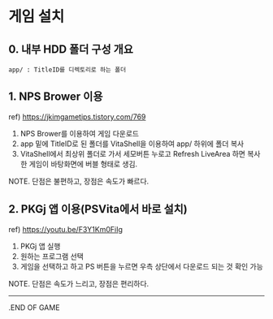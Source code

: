 # 게임 설치

## 0. 내부 HDD 폴더 구성 개요
```
app/ : TitleID를 디렉토리로 하는 폴더

```

## 1. NPS Brower 이용

ref) https://jkimgametips.tistory.com/769

1. NPS Brower를 이용하여 게임 다운로드
2. app 밑에 TitleID로 된 폴더를 VitaShell을 이용하여 app/ 하위에 폴더 복사
3. VitaShell에서 최상위 폴더로 가서 세모버튼 누로고 Refresh LiveArea 하면 복사한 게임이 바탕화면에 버블 형태로 생김.

NOTE. 단점은 불편하고, 장점은 속도가 빠르다.

## 2. PKGj 앱 이용(PSVita에서 바로 설치)

ref) https://youtu.be/F3Y1Km0FiIg

1. PKGj 앱 실행
2. 원하는 프로그램 선택
3. 게임을 선택하고 하고 PS 버튼을 누르면 우측 상단에서 다운로드 되는 것 확인 가능

NOTE. 단점은 속도가 느리고, 장점은 편리하다.

___
.END OF GAME